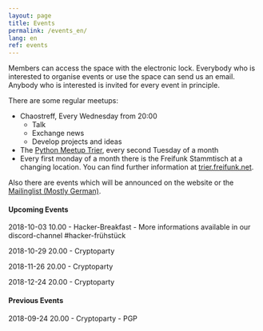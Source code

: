 ```yaml
---
layout: page
title: Events
permalink: /events_en/
lang: en
ref: events
---
```


Members can access the space with the electronic lock.
Everybody who is interested to organise events or use the space can send us an email. Anybody who is interested is invited for every event in principle.

There are some regular meetups:

  - Chaostreff, Every Wednesday from 20:00
    - Talk
    - Exchange news
    - Develop projects and ideas
  - The [Python Meetup Trier](http://www.meetup.com/de-DE/PythonTrier/), every second Tuesday of a month
  - Every first monday of a month there is the Freifunk Stammtisch at a changing location. You can find further information at [trier.freifunk.net](https://trier.freifunk.net/).

Also there are events which will be announced on the website or the [Mailinglist (Mostly German)](https://mailings.brandin.de/listinfo/public).



#### Upcoming Events

<p class="upcoming-events"></p>

2018-10-03 10.00 - Hacker-Breakfast - More informations available in our discord-channel #hacker-frühstück

2018-10-29 20.00 - Cryptoparty

2018-11-26 20.00 - Cryptoparty

2018-12-24 20.00 - Cryptoparty

#### Previous Events

<p class="previous-events"></p>

2018-09-24 20.00 - Cryptoparty - PGP


<script src="https://cdn.jsdelivr.net/momentjs/2.10.6/moment-with-locales.min.js"></script>
<script src="https://code.jquery.com/jquery-2.2.4.js"></script>
<script src="/js/events.js"></script>
